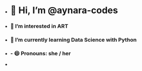 - <h1>👋 Hi, I’m @aynara-codes</h1>
- <h3>👀 I’m interested in ART </h3>
- <h3>🌱 I’m currently learning Data Science with Python
- <h3> - 😄 Pronouns: she / her </h3>
- <!---💞️ I’m looking to collaborate on ...
- 📫 How to reach me ... --->
- 😄 Pronouns: ... she / her
- <!---⚡ Fun fact: ... --->

<!---
aynara-codes/aynara-codes is a ✨ special ✨ repository because its `README.md` (this file) appears on your GitHub profile.
You can click the Preview link to take a look at your changes.
--->
